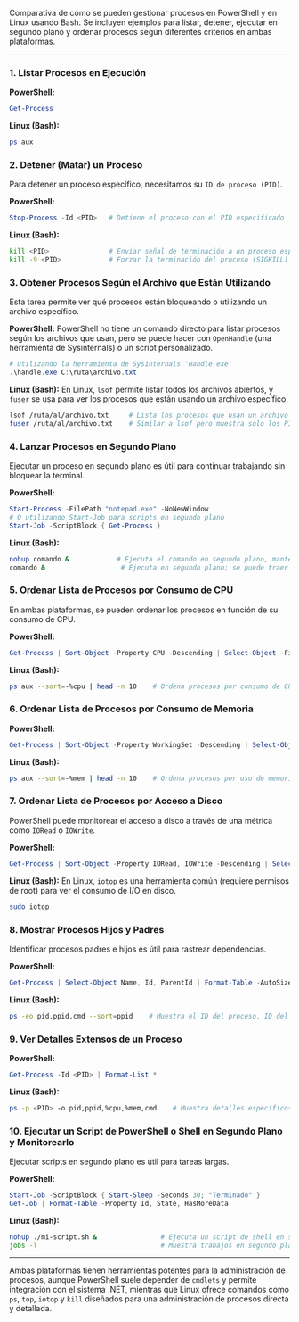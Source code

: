 Comparativa de cómo se pueden gestionar procesos en PowerShell y en Linux usando Bash. Se incluyen ejemplos para listar, detener, ejecutar en segundo plano y ordenar procesos según diferentes criterios en ambas plataformas.

---

### 1. **Listar Procesos en Ejecución**

   **PowerShell:**
   ```powershell
   Get-Process
   ```

   **Linux (Bash):**
   ```bash
   ps aux
   ```

### 2. **Detener (Matar) un Proceso**

   Para detener un proceso específico, necesitamos su `ID de proceso (PID)`.

   **PowerShell:**
   ```powershell
   Stop-Process -Id <PID>   # Detiene el proceso con el PID especificado
   ```

   **Linux (Bash):**
   ```bash
   kill <PID>               # Enviar señal de terminación a un proceso específico
   kill -9 <PID>            # Forzar la terminación del proceso (SIGKILL)
   ```

### 3. **Obtener Procesos Según el Archivo que Están Utilizando**

   Esta tarea permite ver qué procesos están bloqueando o utilizando un archivo específico.

   **PowerShell:**
   PowerShell no tiene un comando directo para listar procesos según los archivos que usan, pero se puede hacer con `OpenHandle` (una herramienta de Sysinternals) o un script personalizado.
   ```powershell
   # Utilizando la herramienta de Sysinternals 'Handle.exe'
   .\handle.exe C:\ruta\archivo.txt
   ```

   **Linux (Bash):**
   En Linux, `lsof` permite listar todos los archivos abiertos, y `fuser` se usa para ver los procesos que están usando un archivo específico.
   ```bash
   lsof /ruta/al/archivo.txt     # Lista los procesos que usan un archivo específico
   fuser /ruta/al/archivo.txt    # Similar a lsof pero muestra solo los PIDs
   ```

### 4. **Lanzar Procesos en Segundo Plano**

   Ejecutar un proceso en segundo plano es útil para continuar trabajando sin bloquear la terminal.

   **PowerShell:**
   ```powershell
   Start-Process -FilePath "notepad.exe" -NoNewWindow
   # O utilizando Start-Job para scripts en segundo plano
   Start-Job -ScriptBlock { Get-Process }
   ```

   **Linux (Bash):**
   ```bash
   nohup comando &            # Ejecuta el comando en segundo plano, manteniéndolo después de cerrar sesión
   comando &                   # Ejecuta en segundo plano; se puede traer al frente con 'fg'
   ```

### 5. **Ordenar Lista de Procesos por Consumo de CPU**

   En ambas plataformas, se pueden ordenar los procesos en función de su consumo de CPU.

   **PowerShell:**
   ```powershell
   Get-Process | Sort-Object -Property CPU -Descending | Select-Object -First 10
   ```

   **Linux (Bash):**
   ```bash
   ps aux --sort=-%cpu | head -n 10    # Ordena procesos por consumo de CPU (de mayor a menor)
   ```

### 6. **Ordenar Lista de Procesos por Consumo de Memoria**

   **PowerShell:**
   ```powershell
   Get-Process | Sort-Object -Property WorkingSet -Descending | Select-Object -First 10
   ```

   **Linux (Bash):**
   ```bash
   ps aux --sort=-%mem | head -n 10    # Ordena procesos por uso de memoria (de mayor a menor)
   ```

### 7. **Ordenar Lista de Procesos por Acceso a Disco**

   PowerShell puede monitorear el acceso a disco a través de una métrica como `IORead` o `IOWrite`.

   **PowerShell:**
   ```powershell
   Get-Process | Sort-Object -Property IORead, IOWrite -Descending | Select-Object -First 10
   ```

   **Linux (Bash):**
   En Linux, `iotop` es una herramienta común (requiere permisos de root) para ver el consumo de I/O en disco.

   ```bash
   sudo iotop
   ```

### 8. **Mostrar Procesos Hijos y Padres**

   Identificar procesos padres e hijos es útil para rastrear dependencias.

   **PowerShell:**
   ```powershell
   Get-Process | Select-Object Name, Id, ParentId | Format-Table -AutoSize
   ```

   **Linux (Bash):**
   ```bash
   ps -eo pid,ppid,cmd --sort=ppid    # Muestra el ID del proceso, ID del proceso padre y el comando
   ```

### 9. **Ver Detalles Extensos de un Proceso**

   **PowerShell:**
   ```powershell
   Get-Process -Id <PID> | Format-List *
   ```

   **Linux (Bash):**
   ```bash
   ps -p <PID> -o pid,ppid,%cpu,%mem,cmd    # Muestra detalles específicos del proceso con ID especificado
   ```

### 10. **Ejecutar un Script de PowerShell o Shell en Segundo Plano y Monitorearlo**

   Ejecutar scripts en segundo plano es útil para tareas largas.

   **PowerShell:**
   ```powershell
   Start-Job -ScriptBlock { Start-Sleep -Seconds 30; "Terminado" }
   Get-Job | Format-Table -Property Id, State, HasMoreData
   ```

   **Linux (Bash):**
   ```bash
   nohup ./mi-script.sh &                # Ejecuta un script de shell en segundo plano
   jobs -l                               # Muestra trabajos en segundo plano en la sesión actual
   ```

--- 

Ambas plataformas tienen herramientas potentes para la administración de procesos, aunque PowerShell suele depender de `cmdlets` y permite integración con el sistema .NET, mientras que Linux ofrece comandos como `ps`, `top`, `iotop` y `kill` diseñados para una administración de procesos directa y detallada.